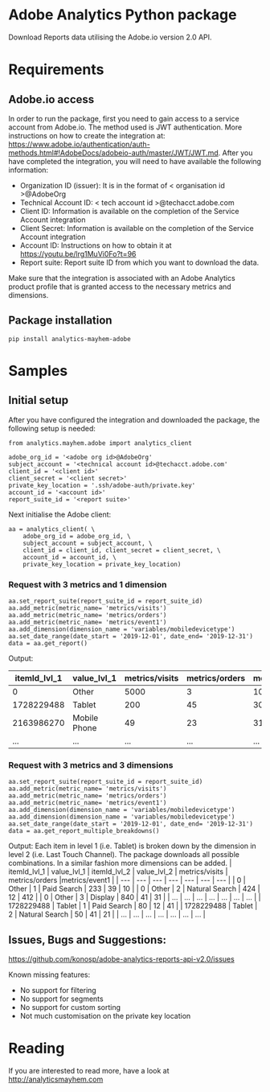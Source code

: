 # Adobe Analytics Python package 
Download Reports data utilising the Adobe.io version 2.0 API.

# Requirements

## Adobe.io access
In order to run the package, first you need to gain access to a service account from Adobe.io. The method used is JWT authentication. More instructions on how to create the integration at: https://www.adobe.io/authentication/auth-methods.html#!AdobeDocs/adobeio-auth/master/JWT/JWT.md. After you have completed the integration, you will need to have available the following information:
- Organization ID (issuer): It is in the format of < organisation id >@AdobeOrg
- Technical Account ID: < tech account id >@techacct.adobe.com 
- Client ID: Information is available on the completion of the Service Account integration
- Client Secret: Information is available on the completion of the Service Account integration
- Account ID: Instructions on how to obtain it at https://youtu.be/lrg1MuVi0Fo?t=96
- Report suite: Report suite ID from which you want to download the data.

Make sure that the integration is associated with an Adobe Analytics product profile that is granted access to the necessary metrics and dimensions.

## Package installation
```
pip install analytics-mayhem-adobe
```

# Samples

## Initial setup

After you have configured the integration and downloaded the package, the following setup is needed:
```
from analytics.mayhem.adobe import analytics_client

adobe_org_id = '<adobe org id>@AdobeOrg'
subject_account = '<technical account id>@techacct.adobe.com'
client_id = '<client id>'
client_secret = '<client secret>'
private_key_location = '.ssh/adobe-auth/private.key'
account_id = '<account id>'
report_suite_id = '<report suite>'
```
Next initialise the Adobe client:
```
aa = analytics_client( \
    adobe_org_id = adobe_org_id, \
    subject_account = subject_account, \
    client_id = client_id, client_secret = client_secret, \
    account_id = account_id, \
    private_key_location = private_key_location)
```
### Request with 3 metrics and 1 dimension
```
aa.set_report_suite(report_suite_id = report_suite_id)
aa.add_metric(metric_name= 'metrics/visits')
aa.add_metric(metric_name= 'metrics/orders')
aa.add_metric(metric_name= 'metrics/event1')
aa.add_dimension(dimension_name = 'variables/mobiledevicetype')
aa.set_date_range(date_start = '2019-12-01', date_end= '2019-12-31')
data = aa.get_report()
```
Output:

|itemId_lvl_1   |  value_lvl_1 | metrics/visits | metrics/orders | metrics/event1
| --- | --- | --- | --- | --- |
|         0     |      Other    |  5000    |    3    | 100
|  1728229488   |       Tablet  |     200   |   45    |  30
|  2163986270   | Mobile Phone  |    49   |    23   |  31
|  ...    | ...  |       ...   |        ...   |      ...

### Request with 3 metrics and 3 dimensions
```
aa.set_report_suite(report_suite_id = report_suite_id)
aa.add_metric(metric_name= 'metrics/visits')
aa.add_metric(metric_name= 'metrics/orders')
aa.add_metric(metric_name= 'metrics/event1')
aa.add_dimension(dimension_name = 'variables/mobiledevicetype')
aa.add_dimension(dimension_name = 'variables/mobiledevicetype')
aa.set_date_range(date_start = '2019-12-01', date_end= '2019-12-31')
data = aa.get_report_multiple_breakdowns()
```
Output:
Each item in level 1 (i.e. Tablet) is broken down by the dimension in level 2 (i.e. Last Touch Channel). The package downloads all possible combinations. In a similar fashion more dimensions can be added.
| itemId_lvl_1 | value_lvl_1 | itemId_lvl_2 |                value_lvl_2 | metrics/visits | metrics/orders  |metrics/event1 |
| --- | --- | --- | --- | --- | --- | --- |
|         0 |       Other |            1 |                Paid Search      | 233        | 39  |    10 |
|         0 |       Other |            2 |             Natural Search      | 424        | 12  |    412 |
|         0 |       Other |            3 |                    Display        | 840           | 41  |      31 |
| ... | ... | ... | ... | ... | ... | ... |
| 1728229488 |      Tablet |            1 |                       Paid Search         | 80           | 12  |       41 |
| 1728229488 |      Tablet |            2 |                Natural Search       | 50         | 41  |     21 |
| ... | ... | ... | ... | ... | ... | ... |

## Issues, Bugs and Suggestions:
https://github.com/konosp/adobe-analytics-reports-api-v2.0/issues

Known missing features:
- No support for filtering
- No support for segments
- No support for custom sorting
- Not much customisation on the private key location

# Reading
If you are interested to read more, have a look at http://analyticsmayhem.com
